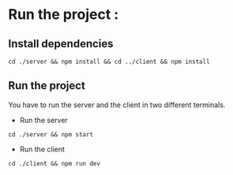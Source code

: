 # Run the project :

## Install dependencies

```
cd ./server && npm install && cd ../client && npm install
```

## Run the project

You have to run the server and the client in two different terminals.

- Run the server

```
cd ./server && npm start
```

- Run the client

```
cd ./client && npm run dev
```
